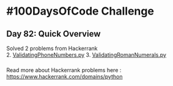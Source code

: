 # #100DaysOfCode Challenge
## Day 82: Quick Overview
Solved 2 problems from Hackerrank  
2. [ValidatingPhoneNumbers.py](https://github.com/divyatejakotteti/100DaysOfCode/blob/master/Day%2082/ValidatingPhoneNumbers.py)
3. [ValidatingRomanNumerals.py](https://github.com/divyatejakotteti/100DaysOfCode/blob/master/Day%2082/ValidatingRomanNumerals.py)
### 
Read more about Hackerrank problems here : https://www.hackerrank.com/domains/python